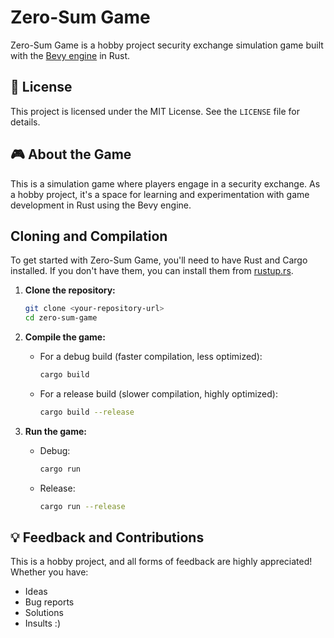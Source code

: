 # Zero-Sum Game

Zero-Sum Game is a hobby project security exchange simulation game built with the [Bevy engine](https://bevyengine.org/) in Rust.

## 📜 License

This project is licensed under the MIT License. See the `LICENSE` file for details.

## 🎮 About the Game

This is a simulation game where players engage in a security exchange. As a hobby project, it's a space for learning and experimentation with game development in Rust using the Bevy engine.

##  Cloning and Compilation

To get started with Zero-Sum Game, you'll need to have Rust and Cargo installed. If you don't have them, you can install them from [rustup.rs](https://rustup.rs/).

1.  **Clone the repository:**
    ```bash
    git clone <your-repository-url>
    cd zero-sum-game
    ```

2.  **Compile the game:**
    * For a debug build (faster compilation, less optimized):
        ```bash
        cargo build
        ```
    * For a release build (slower compilation, highly optimized):
        ```bash
        cargo build --release
        ```

3.  **Run the game:**
    * Debug:
        ```bash
        cargo run
        ```
    * Release:
        ```bash
        cargo run --release
        ```

## 💡 Feedback and Contributions

This is a hobby project, and all forms of feedback are highly appreciated! Whether you have:
* Ideas
* Bug reports
* Solutions
* Insults :)
